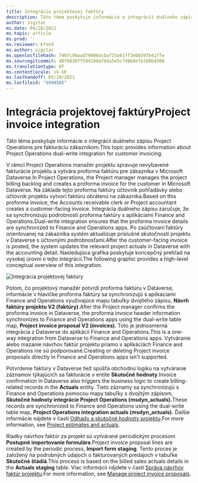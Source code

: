 ```yaml
---
title: Integrácia projektovej faktúry
description: Táto téma poskytuje informácie o integrácii duálneho zápisu Project Operations pre fakturáciu zákazníkom.
author: sigitac
ms.date: 04/26/2021
ms.topic: article
ms.prod: ''
ms.reviewer: kfend
ms.author: sigitac
ms.openlocfilehash: 7407c98aad79806dcbaf25e81ff3e08397b41ffe
ms.sourcegitcommit: 40f68387f594180af64a5e5c748b6efa188bd300
ms.translationtype: HT
ms.contentlocale: sk-SK
ms.lasthandoff: 05/10/2021
ms.locfileid: "5996585"
---
```

# <a name="project-invoice-integration"></a><span data-ttu-id="56a6d-103">Integrácia projektovej faktúry</span><span class="sxs-lookup"><span data-stu-id="56a6d-103">Project invoice integration</span></span>

<span data-ttu-id="56a6d-104">Táto téma poskytuje informácie o integrácii duálneho zápisu Project Operations pre fakturáciu zákazníkom.</span><span class="sxs-lookup"><span data-stu-id="56a6d-104">This topic provides information about Project Operations dual-write integration for customer invoicing.</span></span>

<span data-ttu-id="56a6d-105">V rámci Project Operations manažér projektu spravuje nevybavené fakturácie projektu a vytvára proforma faktúru pre zákazníka v Microsoft Dataverse.</span><span class="sxs-lookup"><span data-stu-id="56a6d-105">In Project Operations, the Project manager manages the project billing backlog and creates a proforma invoice for the customer in Microsoft Dataverse.</span></span> <span data-ttu-id="56a6d-106">Na základe tejto proforma faktúry účtovník pohľadávky alebo účtovník projektu vytvorí faktúru obrátenú na zákazníka.</span><span class="sxs-lookup"><span data-stu-id="56a6d-106">Based on this proforma invoice, the Accounts receivable clerk or Project accountant creates a customer-facing invoice.</span></span> <span data-ttu-id="56a6d-107">Integrácia duálneho zápisu zaručuje, že sa synchronizujú podrobnosti proforma faktúry s aplikáciami Finance and Operations.</span><span class="sxs-lookup"><span data-stu-id="56a6d-107">Dual-write integration ensures that the proforma invoice details are synchronized to Finance and Operations apps.</span></span> <span data-ttu-id="56a6d-108">Po zaúčtovaní faktúry orientovanej na zákazníka systém aktualizuje príslušné skutočnosti projektu v Dataverse s účtovnými podrobnosťami.</span><span class="sxs-lookup"><span data-stu-id="56a6d-108">After the customer-facing invoice is posted, the system updates the relevant project actuals in Dataverse with the accounting detail.</span></span> <span data-ttu-id="56a6d-109">Nasledujúca grafika poskytuje koncepčný prehľad na vysokej úrovni o tejto integrácii.</span><span class="sxs-lookup"><span data-stu-id="56a6d-109">The following graphic provides a high-level conceptual overview of this integration.</span></span>

   ![Integrácia projektovej faktúry](./media/DW5Invoicing.png)

<span data-ttu-id="56a6d-111">Potom, čo projektový manažér potvrdí proforma faktúru v Dataverse, informácie v hlavičke proforma faktúry sa synchronizujú s aplikáciami Finance and Operations využívajúce mapu tabuľky dvojitého zápisu, **Návrh faktúry projektu V2 (faktúry)**.</span><span class="sxs-lookup"><span data-stu-id="56a6d-111">After the Project manager confirms the proforma invoice in Dataverse, the proforma invoice header information synchronizes to Finance and Operations apps using the dual-write table map, **Project invoice proposal V2 (invoices)**.</span></span> <span data-ttu-id="56a6d-112">Toto je jednosmerná integrácia z Dataverse do aplikácií Finance and Operations.</span><span class="sxs-lookup"><span data-stu-id="56a6d-112">This is a one-way integration from Dataverse to Finance and Operations apps.</span></span> <span data-ttu-id="56a6d-113">Vytváranie alebo mazanie návrhov faktúr projektu priamo v aplikáciách Finance and Operations nie sú podporované.</span><span class="sxs-lookup"><span data-stu-id="56a6d-113">Creating or deleting Project invoice proposals directly in Finance and Operations apps isn't supported.</span></span>

<span data-ttu-id="56a6d-114">Potvrdenie faktúry v Dataverse tiež spúšťa obchodnú logiku na vytváranie záznamov týkajúcich sa fakturácie v entite **Skutočné hodnoty**.</span><span class="sxs-lookup"><span data-stu-id="56a6d-114">Invoice confirmation in Dataverse also triggers the business logic to create billing-related records in the **Actuals** entity.</span></span> <span data-ttu-id="56a6d-115">Tieto záznamy sa synchronizujú s Finance and Operations pomocou mapy tabuľky s dvojitým zápisom, **Skutočné hodnoty integrácie Project Operations (msdyn\_actuals).**</span><span class="sxs-lookup"><span data-stu-id="56a6d-115">These records are synchronized to Finance and Operations using the dual-write table map, **Project Operations integration actuals (msdyn\_actuals).**</span></span> <span data-ttu-id="56a6d-116">Ďalšie informácie nájdete v časti [Odhady a skutočné hodnoty projektu](resource-dual-write-estimates-actuals.md).</span><span class="sxs-lookup"><span data-stu-id="56a6d-116">For more information, see [Project estimates and actuals](resource-dual-write-estimates-actuals.md).</span></span> 

<span data-ttu-id="56a6d-117">Riadky návrhov faktúr za projekt sú vytvárané periodickým procesom **Postupné importovanie formulára**.</span><span class="sxs-lookup"><span data-stu-id="56a6d-117">Project invoice proposal lines are created by the periodic process, **Import form staging**.</span></span> <span data-ttu-id="56a6d-118">Tento proces je založený na podrobných údajoch o fakturovaných predajoch v tabuľke **Skutočné štádiá**.</span><span class="sxs-lookup"><span data-stu-id="56a6d-118">This process is based on the billed sales actuals details in the **Actuals staging** table.</span></span> <span data-ttu-id="56a6d-119">Viac informácií nájdete v časti [Správa návrhov faktúr projektu](../invoicing/format-update-project-invoice-proposals.md#create-project-invoice-proposals).</span><span class="sxs-lookup"><span data-stu-id="56a6d-119">For more information, see [Manage project invoice proposals](../invoicing/format-update-project-invoice-proposals.md#create-project-invoice-proposals).</span></span> 

